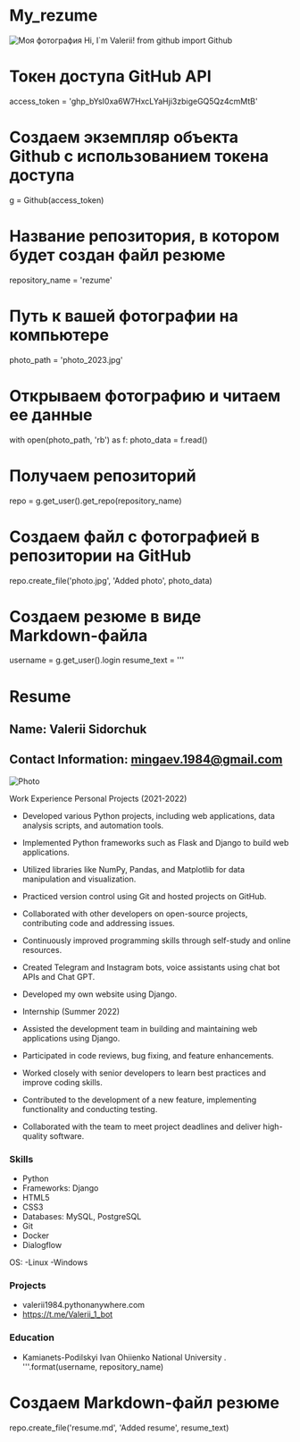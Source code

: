 # My_rezume
![Моя фотография](https://github.com/Valerii1984/rezume/blob/master/photo_2023.jpg)
Hi, I`m Valerii!
from github import Github

# Токен доступа GitHub API
access_token = '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'

# Создаем экземпляр объекта Github с использованием токена доступа
g = Github(access_token)

# Название репозитория, в котором будет создан файл резюме
repository_name = 'rezume'

# Путь к вашей фотографии на компьютере
photo_path = 'photo_2023.jpg'

# Открываем фотографию и читаем ее данные
with open(photo_path, 'rb') as f:
    photo_data = f.read()

# Получаем репозиторий
repo = g.get_user().get_repo(repository_name)

# Создаем файл с фотографией в репозитории на GitHub
repo.create_file('photo.jpg', 'Added photo', photo_data)

# Создаем резюме в виде Markdown-файла
username = g.get_user().login
resume_text = '''
# Resume

## Name: Valerii Sidorchuk
## Contact Information: mingaev.1984@gmail.com

![Photo](https://github.com/{}/{}/blob/main/photo.jpg)

Work Experience
Personal Projects (2021-2022)

- Developed various Python projects, including web applications, data analysis scripts, and automation tools.
- Implemented Python frameworks such as Flask and Django to build web applications.
- Utilized libraries like NumPy, Pandas, and Matplotlib for data manipulation and visualization.
- Practiced version control using Git and hosted projects on GitHub.
- Collaborated with other developers on open-source projects, contributing code and addressing issues.
- Continuously improved programming skills through self-study and online resources.
- Created Telegram and Instagram bots, voice assistants using chat bot APIs and Chat GPT.
- Developed my own website using Django.
- Internship (Summer 2022)

- Assisted the development team in building and maintaining web applications using Django.
- Participated in code reviews, bug fixing, and feature enhancements.
- Worked closely with senior developers to learn best practices and improve coding skills.
- Contributed to the development of a new feature, implementing functionality and conducting testing.
- Collaborated with the team to meet project deadlines and deliver high-quality software.

### Skills

- Python 
- Frameworks: Django
- HTML5
- CSS3
- Databases: MySQL, PostgreSQL
- Git
- Docker
- Dialogflow

OS:
 -Linux
 -Windows

### Projects

- valerii1984.pythonanywhere.com
- https://t.me/Valerii_1_bot

### Education

- Kamianets-Podilskyi Ivan Ohiienko National University .
'''.format(username, repository_name)

# Создаем Markdown-файл резюме
repo.create_file('resume.md', 'Added resume', resume_text)
